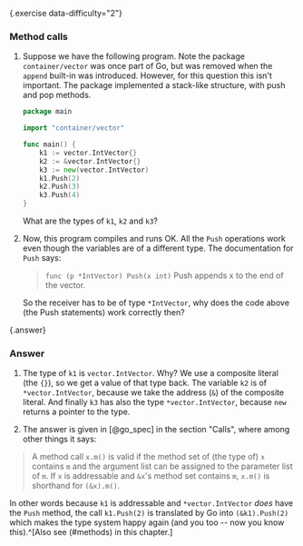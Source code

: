 {.exercise data-difficulty="2"}
### Method calls
1. Suppose we have the following
program. Note the package `container/vector` was once part
of Go, but was removed when the `append` built-in was introduced.
However, for this question this isn't important. The package implemented
a stack-like structure, with push and pop methods.

    ~~~go
    package main

    import "container/vector"

    func main() {
        k1 := vector.IntVector{}
        k2 := &vector.IntVector{}
        k3 := new(vector.IntVector)
        k1.Push(2)
        k2.Push(3)
        k3.Push(4)
    }
    ~~~

    What are the types of `k1`, `k2` and `k3`?

2. Now, this program compiles and runs OK. All the `Push`
operations work even though the variables are of a different type. The
documentation for `Push` says:

    > `func (p *IntVector) Push(x int)`
    > Push appends x to the end of the vector.

    So the receiver has to be of type `*IntVector`, why does the code
    above (the Push statements) work correctly then?


{.answer}
### Answer
1. The type of `k1` is `vector.IntVector`. Why? We use
a composite literal (the `{}`), so we get a value of that type
back. The variable `k2` is of `*vector.IntVector`, because we
take the address (`&`) of the composite literal. And finally
`k3` has also the type `*vector.IntVector`, because `new`
returns a pointer to the type.

2. The answer is given in [@go_spec] in the section "Calls",
where among other things it says:

> A method call `x.m()` is valid if the method set of (the type of)
> `x`
> contains `m` and the argument list can be assigned to the parameter list
> of `m`. If `x` is addressable and `&x`'s method set
> contains `m`, `x.m()` is shorthand for `(&x).m()`.

In other words because `k1` is addressable and
`*vector.IntVector` *does* have the `Push` method, the
call `k1.Push(2)` is translated by Go into
`(&k1).Push(2)` which makes the type system happy again (and
you too -- now you know this).^[Also see (#methods) in this chapter.]

